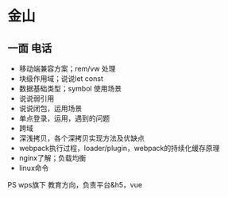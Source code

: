 # 金山

## 一面 电话

- 移动端兼容方案；rem/vw 处理
- 块级作用域；说说let const
- 数据基础类型；symbol 使用场景
- 说说弱引用
- 说说闭包，运用场景
- 单点登录，运用，遇到的问题
- 跨域
- 深浅拷贝，各个深拷贝实现方法及优缺点
- webpack执行过程，loader/plugin，webpack的持续化缓存原理
- nginx了解；负载均衡
- linux命令

PS wps旗下 教育方向，负责平台&h5，vue
